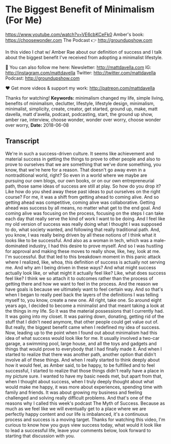 # The Biggest Benefit of Minimalism (For Me)
https://www.youtube.com/watch?v=VE6cbKCeFk0
Amber's book:  https://choosewonder.com
The Podcast 👉 http://groundupshow.com

In this video I chat w/ Amber Rae about our definition of success and I talk about the biggest benefit I've received from adopting a minimalist lifestyle.

💯 You can also follow me here:
Newsletter:  http://mattdavella.com
IG:  http://instagram.com/mattdavella
Twitter:  http://twitter.com/mattdavella
Podcast:  http://groundupshow.com

❤️ Get more videos & support my work:
http://patreon.com/mattdavella

Thanks for watching!
**Keywords:** minimalism changed my life, simple living, benefits of minimalism, declutter, lifestyle, lifestyle design, minimalism, minimalist, simplicity, create, creator, get started, ground up, make, matt davella, matt d'avella, podcast, podcasting, start, the ground up show, amber rae, interview, choose wonder, wonder over worry, choose wonder over worry, 
**Date:** 2018-06-08

## Transcript
 We're in such a success-driven culture. It seems like achievement and material success in getting the things to prove to other people and also to prove to ourselves that we are something that we've done something, you know, that we're here for a reason. That doesn't go away even in a nontraditional world, right? So even in a world where we maybe are pursuing our own blogs, our own books, or on our own entrepreneurial path, those same ideas of success are still at play. So how do you drop it? Like how do you shed away these past ideas to put ourselves on the right course? For me, it was a shift from getting ahead to coming alive. And so getting ahead was competitive, coming alive was collaborative. Getting ahead was success by all means, no matter what get to the end goal. And coming alive was focusing on the process, focusing on the steps I can take each day that really serve the kind of work I want to be doing. And I feel like my old version of success was really doing what I thought I was supposed to do, what society wanted, and following that really traditional path. And, you know, I was really being driven by all these notions of I think what it looks like to be successful. And also as a woman in tech, which was a male-dominated industry, I had this desire to prove myself. And so I was hustling for approval and making these moves to really show, like, hey, look at me. I'm successful. But that led to this breakdown moment in this panic attack where I realized, like, whoa, this definition of success is actually not serving me. And why am I being driven in these ways? And what might success actually look like, or what might it actually feel like? Like, what does success feel like? I think we so attach it to outcomes rather than the process of getting there and how we want to feel in the process. And the reason we have goals is because we ultimately want to feel certain way. And so that's when I began to really peel back the layers of the definitions I was telling myself to, you know, create a new one. All right, take one. So around eight years ago, I decided to become a minimalist and that meant taking a look at the things in my life. So it was the material possessions that I currently had. It was going into my closet. It was pairing down, donating, getting rid of the stuff that I didn't need anymore, that other people could get value out of. But really, the biggest benefit came when I redefined my idea of success. Now, leading up to the point when I found out about minimalism had this idea of what success would look like for me. It usually involved a two-car garage, a swimming pool, large house, and all the toys and gadgets and things that would prove to everybody that I had finally made it. And when I started to realize that there was another path, another option that didn't involve all of these things. And when I really started to think deeply about how it would feel, as Amber said, to be happy, to be fulfilled and to feel successful, I started to realize that those things didn't really have a place in my picture sure. I wanted to have my basic needs met, but apart from that, when I thought about success, when I truly deeply thought about what would make me happy, it was more about experiences, spending time with family and friends. It was about growing my business and feeling challenged and solving really difficult problems. And that's one of the reasons why I called this week's podcast The Myth of Success. Because as much as we feel like we will eventually get to a place where we are perfectly happy content and our life is imbalanced, it's a continuous process and success is a moving target. Thanks for watching this video, I'm curious to know how you guys view success today, what would it look like to lead a successful life, leave your comments below, look forward to starting that discussion with you.
